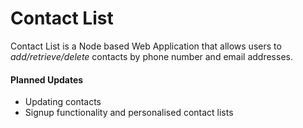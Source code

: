 # **Contact List**
Contact List is a Node based Web Application that allows users to _add/retrieve/delete_ contacts by phone number and email addresses.

#### Planned Updates
* Updating contacts
* Signup functionality and personalised contact lists
